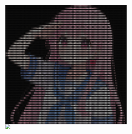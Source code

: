 <img src="img/show1.png" width="400" style="display:block; margin:auto">

<img src="img/show2.gif" width="400" style="display:block; margin:auto">